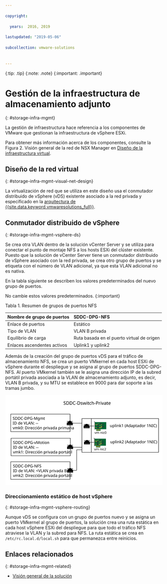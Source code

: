 ```yaml
---

copyright:

  years:  2016, 2019

lastupdated: "2019-05-06"

subcollection: vmware-solutions


---
```


{:tip: .tip}
{:note: .note}
{:important: .important}

# Gestión de la infraestructura de almacenamiento adjunto
{: #storage-infra-mgmt}

La gestión de infraestructura hace referencia a los componentes de VMware que gestionan la infraestructura de vSphere ESXi.

Para obtener más información acerca de los componentes, consulte la Figura 2. Visión general de la red de NSX Manager en [Diseño de la infraestructura virtual](/docs/services/vmwaresolutions/archiref/solution?topic=vmware-solutions-design_virtualinfrastructure).

## Diseño de la red virtual
{: #storage-infra-mgmt-visual-net-design}

La virtualización de red que se utiliza en este diseño usa el conmutador distribuido de vSphere (vDS) existente asociado a la red privada y especificado en la [arquitectura de {{site.data.keyword.vmwaresolutions_full}}](/docs/services/vmwaresolutions/archiref/solution?topic=vmware-solutions-solution_overview).

## Conmutador distribuido de vSphere
{: #storage-infra-mgmt-vsphere-ds}

Se crea otra VLAN dentro de la solución vCenter Server y se utiliza para conectar el punto de montaje NFS a los hosts ESXi del clúster existente. Puesto que la solución de vCenter Server tiene un conmutador distribuido de vSphere asociado con la red privada, se crea otro grupo de puertos y se etiqueta con el número de VLAN adicional, ya que esta VLAN adicional no es nativa.

En la tabla siguiente se describen los valores predeterminados del nuevo grupo de puertos.

No cambie estos valores predeterminados.
{:important}

Tabla 1. Resumen de grupos de puertos NFS

| Nombre de grupo de puertos | SDDC-DPG-NFS |
|:--------------- |:------------ |
| Enlace de puertos | Estático |
| Tipo de VLAN | VLAN B privada |
| Equilibrio de carga | Ruta basada en el puerto virtual de origen |
| Enlaces ascendentes activos | Uplink1 y uplink2 |

Además de la creación del grupo de puertos vDS para el tráfico de almacenamiento NFS, se crea un puerto VMkernel en cada host ESXi de vSphere durante el despliegue y se asigna al grupo de puertos SDDC-DPG-NFS. Al puerto VMkernel también se le asigna una dirección IP de la subred portátil privada asociada a la VLAN de almacenamiento adjunto, es decir, VLAN B privada, y su MTU se establece en 9000 para dar soporte a las tramas jumbo.

![Enlaces ascendentes y grupos de puertos vDS privados](../../images/private_vds_portgroups_and_uplinks.svg "Enlaces ascendentes y grupos de puertos vDS privados")

### Direccionamiento estático de host vSphere
{: #storage-infra-mgmt-vsphere-routing}

Aunque vDS se configura con un grupo de puertos nuevo y se asigna un puerto VMkernel al grupo de puertos, la solución crea una ruta estática en cada host vSphere ESXi del despliegue para que todo el tráfico NFS atraviese la VLAN y la subred para NFS. La ruta estática se crea en `/etc/rc.local.d/local.sh` para que permanezca entre reinicios.

## Enlaces relacionados
{: #storage-infra-mgmt-related}

* [Visión general de la solución](/docs/services/vmwaresolutions/archiref/solution?topic=vmware-solutions-solution_overview)
